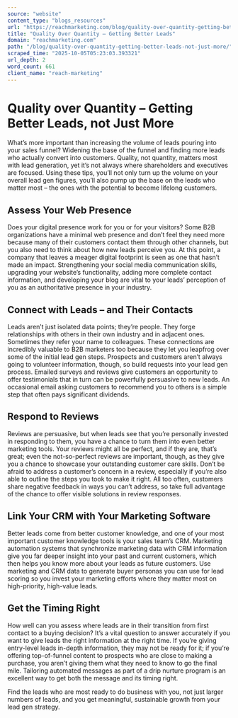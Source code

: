 ```yaml
---
source: "website"
content_type: "blogs_resources"
url: "https://reachmarketing.com/blog/quality-over-quantity-getting-better-leads-not-just-more/"
title: "Quality Over Quantity – Getting Better Leads"
domain: "reachmarketing.com"
path: "/blog/quality-over-quantity-getting-better-leads-not-just-more/"
scraped_time: "2025-10-05T05:23:03.393321"
url_depth: 2
word_count: 661
client_name: "reach-marketing"
---
```


# Quality over Quantity – Getting Better Leads, not Just More

What’s more important than increasing the volume of leads pouring into your sales funnel? Widening the base of the funnel and finding more leads who actually convert into customers. Quality, not quantity, matters most with lead generation, yet it’s not always where shareholders and executives are focused. Using these tips, you’ll not only turn up the volume on your overall lead gen figures, you’ll also pump up the base on the leads who matter most – the ones with the potential to become lifelong customers.

## Assess Your Web Presence

Does your digital presence work for you or for your visitors? Some B2B organizations have a minimal web presence and don’t feel they need more because many of their customers contact them through other channels, but you also need to think about how new leads perceive you. At this point, a company that leaves a meager digital footprint is seen as one that hasn’t made an impact. Strengthening your social media communication skills, upgrading your website’s functionality, adding more complete contact information, and developing your blog are vital to your leads’ perception of you as an authoritative presence in your industry.

## Connect with Leads – and Their Contacts

Leads aren’t just isolated data points; they’re people. They forge relationships with others in their own industry and in adjacent ones. Sometimes they refer your name to colleagues. These connections are incredibly valuable to B2B marketers too because they let you leapfrog over some of the initial lead gen steps. Prospects and customers aren’t always going to volunteer information, though, so build requests into your lead gen process. Emailed surveys and reviews give customers an opportunity to offer testimonials that in turn can be powerfully persuasive to new leads. An occasional email asking customers to recommend you to others is a simple step that often pays significant dividends.

## Respond to Reviews

Reviews are persuasive, but when leads see that you’re personally invested in responding to them, you have a chance to turn them into even better marketing tools. Your reviews might all be perfect, and if they are, that’s great; even the not-so-perfect reviews are important, though, as they give you a chance to showcase your outstanding customer care skills. Don’t be afraid to address a customer’s concern in a review, especially if you’re also able to outline the steps you took to make it right. All too often, customers share negative feedback in ways you can’t address, so take full advantage of the chance to offer visible solutions in review responses.

## Link Your CRM with Your Marketing Software

Better leads come from better customer knowledge, and one of your most important customer knowledge tools is your sales team’s CRM. Marketing automation systems that synchronize marketing data with CRM information give you far deeper insight into your past and current customers, which then helps you know more about your leads as future customers. Use marketing and CRM data to generate buyer personas you can use for lead scoring so you invest your marketing efforts where they matter most on high-priority, high-value leads.

## Get the Timing Right

How well can you assess where leads are in their transition from first contact to a buying decision? It’s a vital question to answer accurately if you want to give leads the right information at the right time. If you’re giving entry-level leads in-depth information, they may not be ready for it; if you’re offering top-of-funnel content to prospects who are close to making a purchase, you aren’t giving them what they need to know to go the final mile. Tailoring automated messages as part of a drip nurture program is an excellent way to get both the message and its timing right.

Find the leads who are most ready to do business with you, not just larger numbers of leads, and you get meaningful, sustainable growth from your lead gen strategy.